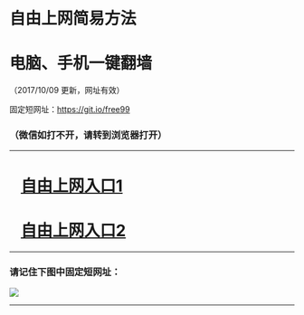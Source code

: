 ﻿# 自由上网简易方法

# 电脑、手机一键翻墙

（2017/10/09 更新，网址有效）

固定短网址：https://git.io/free99

### （微信如打不开，请转到浏览器打开）


***





# &nbsp;&nbsp; <a href="http://ft3122727043.fwq-tz-1001.info/fwqtz01.html?t=100900123656 " target="_blank">自由上网入口1</a>
# &nbsp;&nbsp; <a href="http://ft2126430824.fwq-tz-1002.info/fwqtz02.html?t=10090019190 " target="_blank">自由上网入口2</a>
***

### 请记住下图中固定短网址：

<img src="https://s3-us-west-2.amazonaws.com/fwq-1001/yjfq-20170905okok.png" /> 


***

